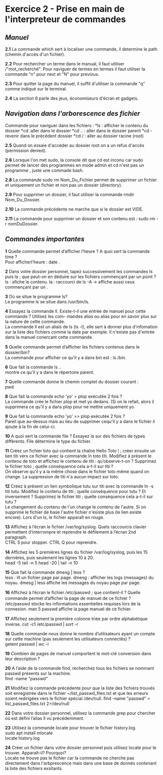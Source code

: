 **Exercice 2 - Prise en main de l'interpreteur de commandes**
============

*Manuel*
------------

**2.1**
La commande which sert à localiser une commande, il determine le path (chemin d'accès d'un fichier).

**2.2**
Pour rechercher un terme dans le manual, il faut utiliser /"mot_recherché". Pour naviguer de termes en
termes il faut utiliser la commande "n" pour next et "N" pour previous.

**2.3**
Pour quitter la page du manuel, il suffit d'utiliser la commande "q" comme indiqué sur le terminal.

**2.4** 
La section 6 parle des jeux, économiseurs d'écran et gadgets.


*Navigation dans l'arborescence des fichier*
------------
Commande pour naviguer dans les fichiers : 
*ls : afficher le contenu du dossier
*cd :aller dans le dossier 
*cd .. : aller dans le dossier parent
*cd - revenir dans le précédent dossier
*cd / : aller au dossier racine (root)

**2.5**
Quand on essaie d'accéder au dossier root on a un refus d'accès (permission denied).

**2.6**
Lorsque l'on met sudo, la console dit que cd est inconu car sudo permet de lancer des programmes en mode admin et cd n'est pas un programme , juste une commade bash.

**2.8**
La commande sudo rm Nom_Du_Fichier permet de supprimer un fichier et uniquement un fichier et non pas un dossier (directory).

**2.9**
Pour supprimer un dossier, il faut utiliser la commande rmdir Nom_Du_Dossier.

**2.10**
La commande précédente ne marche que si le dossier est VIDE.

**2.11**
La commande pour supprimer un dossier et son contenu est : sudo rm -r nomDuDossier.


*Commandes importantes*
------------
**1**
Quelle commande permet d’aﬀicher l’heure ? A quoi sert la commande time ?  
Pour afficherl'heure : date .  

**2**
Dans votre dossier personnel, tapez successivement les commandes ls puis la ; que peut-on en déduire sur les fichiers commençant par un point ?  
ls : afiche le contenu. 
la : raccourci de ls -A -> affiche aussi ceux commençant par un .   

**3**
Où se situe le programme ls?  
Le programme ls se situe dans /usr/bin/ls.  

**4** 
Essayez la commande ll. Existe-t-il une entrée de manuel pour cette commande ? Utilisez les com-
mandes alias ou alias pour en savoir plus sur la nature de cette commande.  
La commande ll est un aliais de ls (ls -l), elle sert à donner plus d'infomation sur la liste des fichiers comme la date par exemple. Il n'existe pas d'entrée dans la manuel conercant cette commande.

**5**
Quelle commande permet d’aﬀicher les fichiers contenus dans le dossier/bin?  
La commande pour afficher ce qu'il y a dans bin est : ls /bin. 

**6**
Que fait la commande ls ..   
montre ce qu'il y a dans le répertoire parent.  

**7**
Quelle commande donne le chemin complet du dossier courant :    
pwd 

**8**
Que fait la commande echo 'yo' > plop exécutée 2 fois ?  
La commande crée le fichier plop et met yo dedans. (Si on le refait, alors il supprimera ce qu'il y a dans plop pour ne mettre uniquement yo.

**9**
Que fait la commande echo 'yo' >> plop exécutée 2 fois ?  
Pareil que au-dessus mais au lieu de supprimer cequ'il y a dans le fichier il ajoute à la fin de celui-ci.

**10**
A quoi sert la commande file ? Essayez la sur des fichiers de types différents. 
File détermine le type du fichier.

**11**
Créez un fichier toto qui contient la chaîne Hello Toto ! ; créer ensuite un lien titi vers ce fichier
avec la commande ln toto titi. Modifiez à présent le contenu de toto et affichez le contenu de titi :
qu’observe-t-on ? Supprimez le fichier toto ; quelle conséquence cela a-t-il sur titi ?  
On observe qu'il y a la même chose dans le fichier toto même quand on change. La suppression de titi n'a aucun impact sur toto.

**12**
Créez à présent un lien symbolique tutu sur titi avec la commande ln -s titi tutu. Modifiez le
contenu de titi ; quelle conséquence pour tutu ? Et inversement ? Supprimez le fichier titi ; quelle
conséquence cela a-t-il sur tutu ?  
Le changement du contenu de l'un change le contenu de l'autre. Si on supprime le fichier de base l'autre fichier n'existe plus (le lien existe encore). Lors d'un ls, le fichier apparaît en rouge.  

**13**
Affichez à l’écran le fichier /var/log/syslog. Quels raccourcis clavier permettent d’interrompre et
reprendre le défilement à l’écran 2nd paragraph.  
CTRL S pour stopper. 
CTRL Q pour reprendre. 

**14**
Aﬀichez les 5 premières lignes du fichier /var/log/syslog, puis les 15 dernières, puis seulement les lignes 10 à 20.  
head -5 <file>  tail -n 5 <file>  head -20 <file> | tail -n 10

**15**
Que fait la commande dmesg | less ?  
less : lit un fichier page par page. 
dmesg : afficher les logs (messages) du noyau. 
dmesg | less affiche les messages du noyau page par page. 

**16**
Aﬀichez à l’écran le fichier /etc/passwd ; que contient-il ? Quelle commande permet d’aﬀicher la page de manuel de ce fichier ?  
/etc/passwd stocke les informations essentielles requises lors de la connexion. 
man 5 passwd affiche la page manuel de ce fichier.

**17**
Aﬀichez seulement la première colonne triée par ordre alphabétique inverse. 
cut -c1 /etc/passwd | sort -r

**18**
Quelle commande nous donne le nombre d’utilisateurs ayant un compte sur cette machine (pas seulement les utilisateurs connectés) ?  
getent passwd | wc -l

**19**
Combien de pages de manuel comportent le mot-clé conversion dans leur description ?  

**20**
A l’aide de la commande find, recherchez tous les fichiers se nommant passwd présents sur la machine.  
find -name "passwd"
 
**21**
Modifiez la commande précédente pour que la liste des fichiers trouvés soit enregistrée dans le fichier ~/list_passwd_files.txt et que les erreurs soient redirigées vers le fichier spécial /dev/null. 
find -name "passwd" > list_passwd_files.txt 2>/dev/null

**22**
Dans votre dossier personnel, utilisez la commande grep pour chercher où est défini l’alias ll vu précédemment. 

**23**
Utilisez la commande locate pour trouver le fichier history.log.  
sudo apt install mlocate  
locate history.log

**24**
Créer un fichier dans votre dossier personnel puis utilisez locate pour le trouver. Apparaît-il? Pourquoi?  
Locate ne trouve pas le fichier car la commande ne cherche pas directement dans l'arbprescence mais dans une base de donnés contenant la liste des fichiers exsitants.









